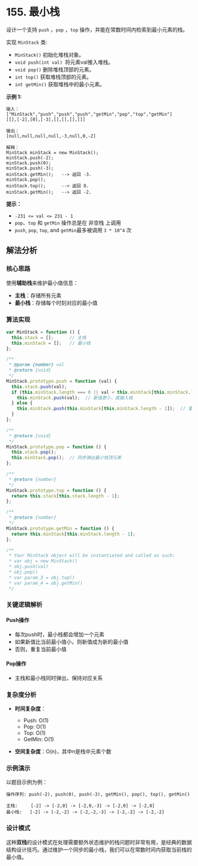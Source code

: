 # 155. 最小栈

设计一个支持 `push` ，`pop` ，`top` 操作，并能在常数时间内检索到最小元素的栈。

实现 `MinStack` 类:

- `MinStack()` 初始化堆栈对象。
- `void push(int val) `将元素val推入堆栈。
- `void pop()` 删除堆栈顶部的元素。
- `int top()` 获取堆栈顶部的元素。
- `int getMin()` 获取堆栈中的最小元素。

**示例 1:**

```
输入：
["MinStack","push","push","push","getMin","pop","top","getMin"]
[[],[-2],[0],[-3],[],[],[],[]]

输出：
[null,null,null,null,-3,null,0,-2]

解释：
MinStack minStack = new MinStack();
minStack.push(-2);
minStack.push(0);
minStack.push(-3);
minStack.getMin();   --> 返回 -3.
minStack.pop();
minStack.top();      --> 返回 0.
minStack.getMin();   --> 返回 -2.
```

**提示：**

- `-231 <= val <= 231 - 1`
- `pop`、`top` 和 `getMin` 操作总是在 非空栈 上调用
- `push`, `pop`, `top`, and `getMin`最多被调用 `3 * 10^4` 次


## 解法分析

### 核心思路
使用**辅助栈**来维护最小值信息：
- **主栈**：存储所有元素
- **最小栈**：存储每个时刻对应的最小值

### 算法实现

```js
var MinStack = function () {
  this.stack = [];      // 主栈
  this.minStack = [];   // 最小栈
};

/** 
 * @param {number} val
 * @return {void}
 */
MinStack.prototype.push = function (val) {
  this.stack.push(val);
  if (this.minStack.length === 0 || val < this.minStack[this.minStack.length - 1]) {
    this.minStack.push(val);  // 新值更小，直接入栈
  } else {
    this.minStack.push(this.minStack[this.minStack.length - 1]);  // 重复当前最小值
  }
};

/**
 * @return {void}
 */
MinStack.prototype.pop = function () {
  this.stack.pop();
  this.minStack.pop();  // 同步弹出最小栈顶元素
};

/**
 * @return {number}
 */
MinStack.prototype.top = function () {
  return this.stack[this.stack.length - 1];
};

/**
 * @return {number}
 */
MinStack.prototype.getMin = function () {
  return this.minStack[this.minStack.length - 1];
};

/**
 * Your MinStack object will be instantiated and called as such:
 * var obj = new MinStack()
 * obj.push(val)
 * obj.pop()
 * var param_3 = obj.top()
 * var param_4 = obj.getMin()
 */
```

### 关键逻辑解析

#### Push操作
- 每次push时，最小栈都会增加一个元素
- 如果新值比当前最小值小，则新值成为新的最小值
- 否则，重复当前最小值

#### Pop操作
- 主栈和最小栈同时弹出，保持对应关系

### 复杂度分析

- **时间复杂度**：
  - Push: O(1)
  - Pop: O(1) 
  - Top: O(1)
  - GetMin: O(1)

- **空间复杂度**：O(n)，其中n是栈中元素个数

### 示例演示

以题目示例为例：
```
操作序列: push(-2), push(0), push(-3), getMin(), pop(), top(), getMin()

主栈:     [-2] -> [-2,0] -> [-2,0,-3] -> [-2,0] -> [-2,0]
最小栈:   [-2] -> [-2,-2] -> [-2,-2,-3] -> [-2,-2] -> [-2,-2]
```

### 设计模式

这种**双栈**的设计模式在处理需要额外状态维护的栈问题时非常有用，是经典的数据结构设计技巧。通过维护一个同步的最小栈，我们可以在常数时间内获取当前栈的最小值。